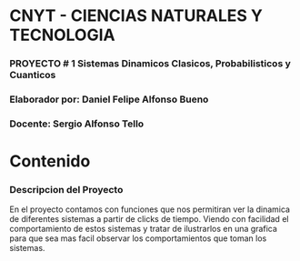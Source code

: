 # CNYT - CIENCIAS NATURALES Y TECNOLOGIA 
### PROYECTO # 1 Sistemas Dinamicos Clasicos, Probabilisticos y Cuanticos 
### Elaborador por: Daniel Felipe Alfonso Bueno 
### Docente: Sergio Alfonso Tello 
# Contenido 
### Descripcion del Proyecto 
En el proyecto contamos con funciones que nos permitiran ver la dinamica de diferentes sistemas a partir de clicks de tiempo.
Viendo con facilidad el comportamiento de estos sistemas y tratar de ilustrarlos en una grafica para que sea mas facil observar 
los comportamientos que toman los sistemas. 


